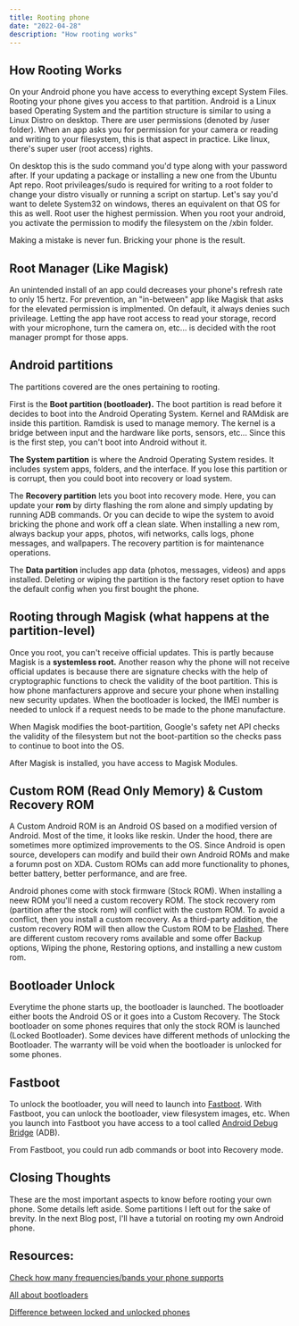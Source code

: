 ```yaml
---
title: Rooting phone
date: "2022-04-28"
description: "How rooting works"
---
```


## How Rooting Works 

On your Android phone you have access to everything except System Files. Rooting your phone gives you access to that partition. Android is a Linux based Operating System and the partition structure is similar to using a Linux Distro on desktop. There are user permissions (denoted by /user folder). When an app asks you for permission for your camera or reading and writing to your filesystem, this is that aspect in practice. Like linux, there's super user (root access) rights. 

On desktop this is the sudo command you'd type along with your password after. If your updating a package or installing a new one from the Ubuntu Apt repo. Root privileages/sudo is required for writing to a root folder to change your distro visually or running a script on startup. Let's say you'd want to delete System32 on windows, theres an equivalent on that OS for this as well. Root user the highest permission. When you root your android, you activate the permission to modify the filesystem on the /xbin folder.

Making a mistake is never fun. Bricking your phone is the result.

## Root Manager (Like Magisk)

An unintended install of an app could decreases your phone's refresh rate to only 15 hertz. For prevention, an "in-between" app like Magisk that asks for the elevated permission is implmented. On default, it always denies such privileage. Letting the app have root access to read your storage, record with your microphone, turn the camera on, etc... is decided with the root manager prompt for those apps.

## Android partitions

The partitions covered are the ones pertaining to rooting. 

First is the __Boot partition (bootloader).__ The boot partition is read before it decides to boot into the Android Operating System. Kernel and RAMdisk are inside this partition. Ramdisk is used to manage memory. The kernel is a bridge between input and the hardware like ports, sensors, etc... Since this is the first step, you can't boot into Android without it.

__The System partition__ is where the Android Operating System resides. It includes system apps, folders, and the interface. If you lose this partition or is corrupt, then you could boot into recovery or load system.

The __Recovery partition__ lets you boot into recovery mode. Here, you can update your __rom__ by dirty flashing the rom alone and simply updating by running ADB commands. Or you can decide to wipe the system to avoid bricking the phone and work off a clean slate. When installing a new rom, always backup your apps, photos, wifi networks, calls logs, phone messages, and wallpapers. The recovery partition is for maintenance operations. 

The __Data partition__ includes app data (photos, messages, videos) and apps installed. Deleting or wiping the partition is the factory reset option to have the default config when you first bought the phone.

## Rooting through Magisk (what happens at the partition-level)

Once you root, you can't receive official updates. This is partly because Magisk is a __systemless root.__ Another reason why the phone will not receive official updates is because there are signature checks with the help of cryptographic functions to check the validity of the boot partition. This is how phone manfacturers approve and secure your phone when installing new security updates. When the bootloader is locked, the IMEI number is needed to unlock if a request needs to be made to the phone manufacture.

When Magisk modifies the boot-partition, Google's safety net API checks the validity of the filesystem but not the boot-partition so the checks pass to continue to boot into the OS.

After Magisk is installed, you have access to Magisk Modules. 

## Custom ROM (Read Only Memory) & Custom Recovery ROM

A Custom Android ROM is an Android OS based on a modified version of Android. Most of the time, it looks like reskin. Under the hood, there are sometimes more optimized improvements to the OS. Since Android is open source, developers can modify and build their own Android ROMs and make a forumn post on XDA. Custom ROMs can add more functionality to phones, better battery, better performance, and are free.

Android phones come with stock firmware (Stock ROM). When installing a neew ROM you'll need a custom recovery ROM. The stock recovery rom (partition after the stock rom) will conflict with the custom ROM. To avoid a conflict, then you install a custom recovery. As a third-party addition, the custom recovery ROM will then allow the Custom ROM to be [Flashed](https://en.wikipedia.org/wiki/Firmware#Flashing). There are different custom recovery roms available and some offer Backup options, Wiping the phone, Restoring options, and installing a new custom rom. 

## Bootloader Unlock

Everytime the phone starts up, the bootloader is launched. The bootloader either boots the Android OS or it goes into a Custom Recovery. The Stock bootloader on some phones requires that only the stock ROM is launched (Locked Bootloader). Some devices have different methods of unlocking the Bootloader. The warranty will be void when the bootloader is unlocked for some phones. 

## Fastboot

To unlock the bootloader, you will need to launch into [Fastboot](https://en.wikipedia.org/wiki/Fastboot). With Fastboot, you can unlock the bootloader, view filesystem images, etc. When you launch into Fastboot you have access to a tool called [Android Debug Bridge](https://en.wikipedia.org/wiki/Android_Debug_Bridge) (ADB).

From Fastboot, you could run adb commands or boot into Recovery mode.

## Closing Thoughts

These are the most important aspects to know before rooting your own phone. Some details left aside. Some partitions I left out for the sake of brevity. In the next Blog post, I'll have a tutorial on rooting my own Android phone.

## Resources:

[Check how many frequencies/bands your phone supports](https://www.kimovil.com/en/frequency-checker)

[All about bootloaders](https://www.androidcentral.com/bootloaders-all-you-ever-wanted-know)

[Difference between locked and unlocked phones](https://joyofandroid.com/difference-locked-unlocked-android-phones/)


